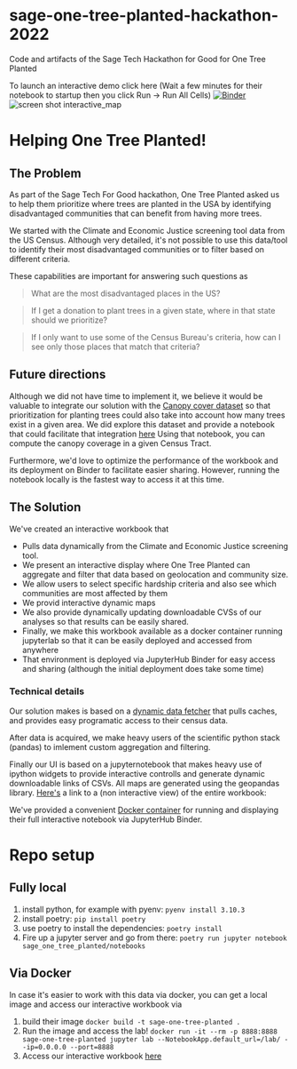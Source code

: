# sage-one-tree-planted-hackathon-2022

Code and artifacts of the Sage Tech Hackathon for Good for One Tree Planted

To launch an interactive demo click here (Wait a few minutes for their
notebook to startup then you click Run -> Run All Cells) [![Binder](https://mybinder.org/badge_logo.svg)](https://mybinder.org/v2/gh/jeremiq/sage-one-tree-planted-hackathon-2022/v0.1.1?labpath=sage_one_tree_planted%2Fnotebooks%2Finteractive_notebook.ipynb)
![screen shot interactive_map
](sage_one_tree_planted/CA_disadvantaged_tracts.png)
# Helping One Tree Planted!
## The Problem
As part of the Sage Tech For Good hackathon, One Tree Planted asked us
to help them prioritize where trees are planted in the USA by
identifying disadvantaged communities that can benefit from having
more trees.

We started with the Climate and Economic Justice screening tool data
from the US Census. Although very detailed, it's not possible to use
this data/tool to identify their most disadvantaged communities or to
filter based on different criteria.

These capabilities are important for answering such questions as
> What are the most disadvantaged places in the US?

> If I get a donation to plant trees in a given state, where in that state should we prioritize?

> If I only want to use some of the Census Bureau's criteria, how can I see only those places that match that criteria?

## Future directions

Although we did not have time to implement it, we believe it would be
valuable to integrate our solution with the [Canopy cover
dataset](https://data.fs.usda.gov/geodata/rastergateway/treecanopycover/)
so that prioritization for planting trees could also take into account
how many trees exist in a given area. We did explore this dataset and
provide a notebook that could facilitate that integration
[here](https://github.com/jeremiq/sage-one-tree-planted-hackathon-2022/blob/main/sage_one_tree_planted/notebooks/Canopy_data_exploration.ipynb)
Using that notebook, you can compute the canopy coverage in a given
Census Tract.

Furthermore, we'd love to optimize the performance of the workbook and
its deployment on Binder to facilitate easier sharing. However,
running the notebook locally is the fastest way to access it at this time.

## The Solution
We've created an interactive workbook that
- Pulls data dynamically from
the Climate and Economic Justice screening tool.
- We present an
interactive display where One Tree Planted can aggregate and filter
that data based on geolocation and community size.
- We allow users to select specific hardship criteria and also see
which communities are most affected by them
- We provid interactive dynamic maps
- We also provide dynamically updating downloadable CVSs of our
  analyses so that results can be easily shared.
- Finally, we make this workbook available as a docker container
  running jupyterlab so that it can be easily deployed and accessed
  from anywhere
- That environment is deployed via JupyterHub Binder for easy access
  and sharing (although the initial deployment does take some time)

### Technical details

Our solution makes is based on a [dynamic data fetcher](https://github.com/jeremiq/sage-one-tree-planted-hackathon-2022/blob/main/sage_one_tree_planted/data/climate_and_economic_justice_dataset.py#L6) that pulls
caches, and provides easy programatic access to their census data.

After data is acquired, we make heavy users of the scientific python
stack (pandas) to imlement custom aggregation and filtering.

Finally our UI is based on a jupyternotebook that makes heavy use of
ipython widgets to provide interactive controlls and generate dynamic
downloadable links of CSVs. All maps are generated using the geopandas
library. [Here's](https://github.com/jeremiq/sage-one-tree-planted-hackathon-2022/blob/main/sage_one_tree_planted/notebooks/interactive_notebook.ipynb) a link to a (non interactive view) of the entire
workbook:

We've provided a convenient [Docker container](https://github.com/jeremiq/sage-one-tree-planted-hackathon-2022/blob/main/Dockerfile) for running and
displaying their full interactive notebook via JupyterHub Binder.



# Repo setup

## Fully local

1. install python, for example with pyenv: `pyenv install 3.10.3`
2. install poetry: `pip install poetry`
3. use poetry to install the dependencies: `poetry install`
4. Fire up a jupyter server and go from there: `poetry run jupyter notebook sage_one_tree_planted/notebooks`

## Via Docker

In case it's easier to work with this data via docker, you can get a
local image and access our interactive workbook via

1. build their image `docker build -t sage-one-tree-planted .`
2. Run the image and access the lab! `docker run -it --rm -p 8888:8888 sage-one-tree-planted jupyter lab --NotebookApp.default_url=/lab/ --ip=0.0.0.0 --port=8888`
3. Access our interactive workbook
   [here](http://127.0.0.1:8888/lab/workspaces/auto-I/tree/sage_one_tree_planted/notebooks/interactive_notebook.ipynb)

